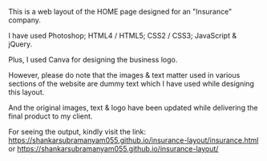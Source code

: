 This is a web layout of the HOME page designed for an "Insurance" company. 

I have used Photoshop; HTML4 / HTML5; CSS2 / CSS3; JavaScript & jQuery. 

Plus, I used Canva for designing the business logo. 

However, please do note that the images & text matter used in various sections of the website are dummy text which I have used while designing this layout. 

And the original images, text & logo have been updated while delivering the final product to my client. 

For seeing the output, kindly visit the link: https://shankarsubramanyam055.github.io/insurance-layout/insurance.html or https://shankarsubramanyam055.github.io/insurance-layout/
